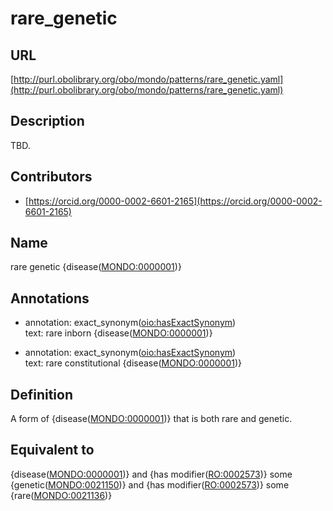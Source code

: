 # rare_genetic 
## URL 

[http://purl.obolibrary.org/obo/mondo/patterns/rare_genetic.yaml](http://purl.obolibrary.org/obo/mondo/patterns/rare_genetic.yaml)
## Description 

TBD.
## Contributors 
* [https://orcid.org/0000-0002-6601-2165](https://orcid.org/0000-0002-6601-2165) 
## Name 

rare genetic {disease\([MONDO:0000001](http://purl.obolibrary.org/obo/MONDO_0000001)\)}

## Annotations 

* annotation: exact_synonym\([oio:hasExactSynonym](http://purl.obolibrary.org/obo/oio_hasExactSynonym)\)  
text: rare inborn {disease\([MONDO:0000001](http://purl.obolibrary.org/obo/MONDO_0000001)\)}

* annotation: exact_synonym\([oio:hasExactSynonym](http://purl.obolibrary.org/obo/oio_hasExactSynonym)\)  
text: rare constitutional {disease\([MONDO:0000001](http://purl.obolibrary.org/obo/MONDO_0000001)\)}

## Definition 

A form of {disease\([MONDO:0000001](http://purl.obolibrary.org/obo/MONDO_0000001)\)} that is both rare and genetic.

## Equivalent to 

{disease\([MONDO:0000001](http://purl.obolibrary.org/obo/MONDO_0000001)\)} and {has modifier\([RO:0002573](http://purl.obolibrary.org/obo/RO_0002573)\)} some {genetic\([MONDO:0021150](http://purl.obolibrary.org/obo/MONDO_0021150)\)} and {has modifier\([RO:0002573](http://purl.obolibrary.org/obo/RO_0002573)\)} some {rare\([MONDO:0021136](http://purl.obolibrary.org/obo/MONDO_0021136)\)}

